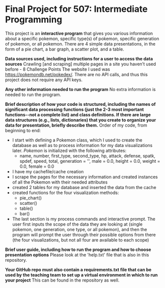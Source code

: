 # Final Project for 507: Intermediate Programming

This project is an **interactive program** that gives you various information about a specific pokemon, specific type(s) of pokemon, specific generation of pokemon, or all pokemon. There are 4 simple data presentations, in the form of a pie chart, a bar graph, a scatter plot, and a table.

**Data sources used, including instructions for a user to access the data sources**
Crawling [and scraping] multiple pages in a site you haven’t used before - 8 Challenge Points
The website I used was https://pokemondb.net/pokedex/.
There are no API calls, and thus this project does not require any API keys.

**Any other information needed to run the program**
No extra information is needed to run the program. 

**Brief description of how your code is structured, including the names of significant data processing functions (just the 2-3 most important functions--not a complete list) and class definitions. If there are large data structures (e.g., lists, dictionaries) that you create to organize your data for presentation, briefly describe them.**
Order of my code, from beginning to end:
* I start with defining a Pokemon class, which I used to create the database as well as to process information for my data visualizations later. _Pokemon_ is initialized with the following attributes: 
    * name, number, first_type, second_type, hp, attack, defense, spatk, spdef, speed, total, generation = '', male = 0.0, height = 0.0, weight = 0.0, female = 0.0
* I have my cachefile/cache creation
* I scrape the pages for the necessary information and created instances of all the Pokemon with their needed attributes
* created 2 tables for my database and inserted the data from the cache
* created functions for the four visualization methods:
    * pie_chart()
    * scatter()
    * table()
    * bar()
* The last section is my process commands and interactive prompt. The user first inputs the scope of the data they are looking at (single pokemon, one generation, one type, or all pokemon), and then the program will prompt the user through their possible options from there (the four visualizations, but not all four are available to each scope)

**Brief user guide, including how to run the program and how to choose presentation options**
Please look at the 'help.txt' file that is also in this repository.

**Your GitHub repo must also contain a requirements.txt file that can be used by the teaching team to set up a virtual environment in which to run your project**
This can be found in the repository as well.
